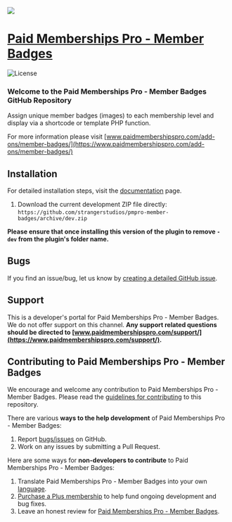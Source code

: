 ![](pmpro-member-badges-banner.png)

# [Paid Memberships Pro - Member Badges](https://www.paidmembershipspro.com/add-ons/member-badges/) #
[comment]: # (Generate badges from shields.io, only works for .org plugins to get other stats etc. We'd have to create our own endpoints for Premium plugins)

![License](https://img.shields.io/badge/license-GPL--3.0%2B-red.svg?style=flat-square)

### Welcome to the Paid Memberships Pro - Member Badges GitHub Repository

Assign unique member badges (images) to each membership level and display via a shortcode or template PHP function.

For more information please visit [www.paidmembershipspro.com/add-ons/member-badges/](https://www.paidmembershipspro.com/add-ons/member-badges/)

## Installation ##
For detailed installation steps, visit the [documentation](https://www.paidmembershipspro.com/add-ons/member-badges/) page.

1. Download the current development ZIP file directly: `https://github.com/strangerstudios/pmpro-member-badges/archive/dev.zip`

**Please ensure that once installing this version of the plugin to remove `-dev` from the plugin's folder name.**

## Bugs ##
If you find an issue/bug, let us know by [creating a detailed GitHub issue](https://github.com/strangerstudios/pmpro-member-badges/issues/new).

## Support ##
This is a developer's portal for Paid Memberships Pro - Member Badges. We do not offer support on this channel. **Any support related questions should be directed to [www.paidmembershipspro.com/support/](https://www.paidmembershipspro.com/support/).**

## Contributing to Paid Memberships Pro - Member Badges ##
We encourage and welcome any contribution to Paid Memberships Pro - Member Badges. Please read the [guidelines for contributing](https://github.com/strangerstudios/pmpro-member-badges/blob/dev/.github/CONTRIBUTING.md) to this repository.

There are various **ways to the help development** of Paid Memberships Pro - Member Badges:

1. Report [bugs/issues](https://github.com/strangerstudios/pmpro-member-badges/issues/new) on GitHub.
2. Work on any issues by submitting a Pull Request.

Here are some ways for **non-developers to contribute** to Paid Memberships Pro - Member Badges:

1. Translate Paid Memberships Pro - Member Badges into your own [language](https://www.paidmembershipspro.com/paid-memberships-pro-in-your-language/).
2. [Purchase a Plus membership](https://www.paidmembershipspro.com/pricing) to help fund ongoing development and bug fixes.
3. Leave an honest review for [Paid Memberships Pro - Member Badges](https://www.paidmembershipspro.com/submit-testimonial/).
